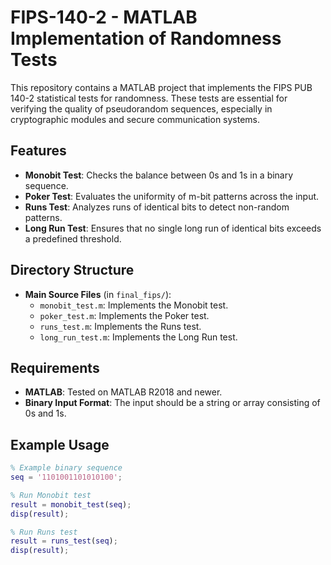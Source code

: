 # FIPS-140-2 - MATLAB Implementation of Randomness Tests
This repository contains a MATLAB project that implements the FIPS PUB 140-2 statistical tests for randomness. These tests are essential for verifying the quality of pseudorandom sequences, especially in cryptographic modules and secure communication systems.

## Features
* **Monobit Test**: Checks the balance between 0s and 1s in a binary sequence.
* **Poker Test**: Evaluates the uniformity of m-bit patterns across the input.
* **Runs Test**: Analyzes runs of identical bits to detect non-random patterns.
* **Long Run Test**: Ensures that no single long run of identical bits exceeds a predefined threshold.

## Directory Structure

- **Main Source Files** (in `final_fips/`):
  - `monobit_test.m`: Implements the Monobit test.
  - `poker_test.m`: Implements the Poker test.
  - `runs_test.m`: Implements the Runs test.
  - `long_run_test.m`: Implements the Long Run test.


## Requirements

- **MATLAB**: Tested on MATLAB R2018 and newer.
- **Binary Input Format**: The input should be a string or array consisting of 0s and 1s.

## Example Usage

```matlab
% Example binary sequence
seq = '1101001101010100';

% Run Monobit test
result = monobit_test(seq);
disp(result);

% Run Runs test
result = runs_test(seq);
disp(result);
